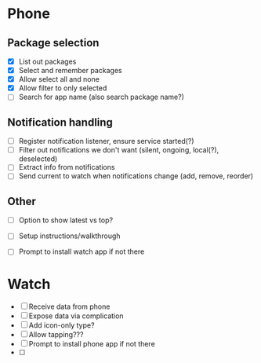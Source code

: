 # Phone

## Package selection
- [x] List out packages
- [x] Select and remember packages
- [x] Allow select all and none
- [x] Allow filter to only selected
- [ ] Search for app name (also search package name?)

## Notification handling
- [ ] Register notification listener, ensure service started(?)
- [ ] Filter out notifications we don't want (silent, ongoing, local(?), deselected)
- [ ] Extract info from notifications
- [ ] Send current to watch when notifications change (add, remove, reorder)

## Other
- [ ] Option to show latest vs top?
- [ ] Setup instructions/walkthrough
- [ ] Prompt to install watch app if not there


# Watch

- [ ] Receive data from phone
- [ ] Expose data via complication
- [ ] Add icon-only type?
- [ ] Allow tapping???
- [ ] Prompt to install phone app if not there
- [ ] 
